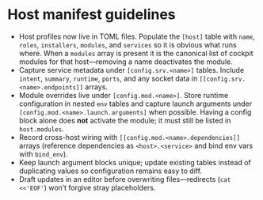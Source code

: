 # Host manifest guidelines

- Host profiles now live in TOML files. Populate the `[host]` table with
  `name`, `roles`, `installers`, `modules`, and `services` so it is obvious
  what runs where. When a `modules` array is present it is the canonical list
  of cockpit modules for that host—removing a name deactivates the module.
- Capture service metadata under `[config.srv.<name>]` tables. Include
  `intent`, `summary`, `runtime`, `ports`, and any socket data in
  `[[config.srv.<name>.endpoints]]` arrays.
- Module overrides live under `[config.mod.<name>]`. Store runtime
  configuration in nested `env` tables and capture launch arguments under
  `[config.mod.<name>.launch.arguments]` when possible. Having a config block
  alone does **not** activate the module; it must still be listed in
  `host.modules`.
- Record cross-host wiring with `[[config.mod.<name>.dependencies]]` arrays
  (reference dependencies as `<host>.<service>` and bind env vars with
  `bind_env`).
- Keep launch argument blocks unique; update existing tables instead of
  duplicating values so configuration remains easy to diff.
- Draft updates in an editor before overwriting files—redirects (`cat <<'EOF'`)
  won’t forgive stray placeholders.
